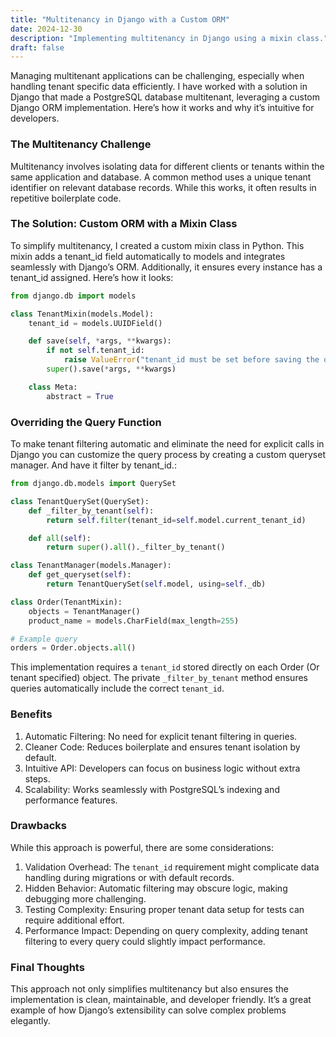 ```yaml
---
title: "Multitenancy in Django with a Custom ORM"
date: 2024-12-30
description: "Implementing multitenancy in Django using a mixin class."
draft: false
---
```


Managing multitenant applications can be challenging, especially when handling tenant specific data efficiently. I have worked with a solution in Django that made a PostgreSQL database multitenant, leveraging a custom Django ORM implementation. Here’s how it works and why it’s intuitive for developers.

### The Multitenancy Challenge ###

Multitenancy involves isolating data for different clients or tenants within the same application and database. A common method uses a unique tenant identifier on relevant database records. While this works, it often results in repetitive boilerplate code.

### The Solution: Custom ORM with a Mixin Class ###

To simplify multitenancy, I created a custom mixin class in Python. This mixin adds a tenant_id field automatically to models and integrates seamlessly with Django’s ORM. Additionally, it ensures every instance has a tenant_id assigned. Here’s how it looks:

```python
from django.db import models

class TenantMixin(models.Model):
    tenant_id = models.UUIDField()

    def save(self, *args, **kwargs):
        if not self.tenant_id:
            raise ValueError("tenant_id must be set before saving the object.")
        super().save(*args, **kwargs)

    class Meta:
        abstract = True
```

### Overriding the Query Function ### 

To make tenant filtering automatic and eliminate the need for explicit calls in Django you can customize the query process by creating a custom queryset manager. And have it filter by tenant_id.:

```python
from django.db.models import QuerySet

class TenantQuerySet(QuerySet):
    def _filter_by_tenant(self):
        return self.filter(tenant_id=self.model.current_tenant_id)

    def all(self):
        return super().all()._filter_by_tenant()

class TenantManager(models.Manager):
    def get_queryset(self):
        return TenantQuerySet(self.model, using=self._db)

class Order(TenantMixin):
    objects = TenantManager()
    product_name = models.CharField(max_length=255)

# Example query
orders = Order.objects.all()
```

This implementation requires a `tenant_id` stored directly on each Order (Or tenant specified) object. The private `_filter_by_tenant` method ensures queries automatically include the correct `tenant_id`.

### Benefits ###

1. Automatic Filtering: No need for explicit tenant filtering in queries.
2. Cleaner Code: Reduces boilerplate and ensures tenant isolation by default.
3. Intuitive API: Developers can focus on business logic without extra steps.
4. Scalability: Works seamlessly with PostgreSQL’s indexing and performance features.

### Drawbacks ###

While this approach is powerful, there are some considerations:

1. Validation Overhead: The `tenant_id` requirement might complicate data handling during migrations or with default records.
2. Hidden Behavior: Automatic filtering may obscure logic, making debugging more challenging.
3. Testing Complexity: Ensuring proper tenant data setup for tests can require additional effort.
4. Performance Impact: Depending on query complexity, adding tenant filtering to every query could slightly impact performance.

### Final Thoughts ###

This approach not only simplifies multitenancy but also ensures the implementation is clean, maintainable, and developer friendly. It’s a great example of how Django’s extensibility can solve complex problems elegantly.
